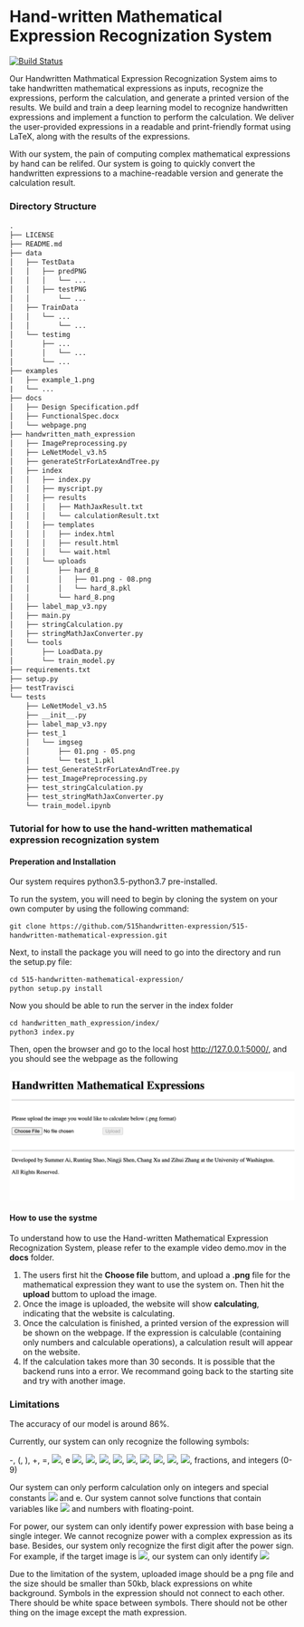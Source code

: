 # Hand-written Mathematical Expression Recognization System
[![Build Status](https://staging.travis-ci.com/515handwritten-expression/515-handwritten-mathematical-expression.svg?branch=main)](https://staging.travis-ci.com/515handwritten-expression/515-handwritten-mathematical-expression)

Our Handwritten Mathmatical Expression Recognization System aims to take handwritten mathematical expressions as inputs, recognize the expressions, perform the calculation, and generate a printed version of the results. We build and train a deep learning model to recognize handwritten expressions and implement a function to perform the calculation. We deliver the user-provided expressions in a readable and print-friendly format using LaTeX, along with the results of the expressions. 

With our system, the pain of computing complex mathematical expressions by hand can be relifed. Our system is going to quickly convert the handwritten expressions to a machine-readable version and generate the calculation result.

### Directory Structure
```
.
├── LICENSE
├── README.md
├── data
│   ├── TestData
│   │   ├── predPNG
│   │   │   └── ...
│   │   ├── testPNG
│   │       └── ...
│   ├── TrainData
│   │   └── ...
│   │       └── ...
│   └── testimg
│       ├── ...
│       │   └── ...
│       └── ...
├── examples
|   ├── example_1.png
|   └── ...
├── docs
│   ├── Design Specification.pdf
│   ├── FunctionalSpec.docx
│   └── webpage.png
├── handwritten_math_expression
│   ├── ImagePreprocessing.py
│   ├── LeNetModel_v3.h5
│   ├── generateStrForLatexAndTree.py
│   ├── index
│   │   ├── index.py
│   │   ├── myscript.py
│   │   ├── results
│   │   │   ├── MathJaxResult.txt
│   │   │   └── calculationResult.txt
│   │   ├── templates
│   │   │   ├── index.html
│   │   │   ├── result.html
│   │   │   └── wait.html
│   │   └── uploads
│   │       ├── hard_8
│   │       │   ├── 01.png - 08.png
│   │       │   └── hard_8.pkl
│   │       └── hard_8.png
│   ├── label_map_v3.npy
│   ├── main.py
│   ├── stringCalculation.py
│   ├── stringMathJaxConverter.py
│   └── tools
│       ├── LoadData.py
│       └── train_model.py
├── requirements.txt
├── setup.py
├── testTravisci
└── tests
    ├── LeNetModel_v3.h5
    ├── __init__.py
    ├── label_map_v3.npy
    ├── test_1
    │   └── imgseg
    │       ├── 01.png - 05.png
    │       └── test_1.pkl
    ├── test_GenerateStrForLatexAndTree.py
    ├── test_ImagePreprocessing.py
    ├── test_stringCalculation.py
    ├── test_stringMathJaxConverter.py
    └── train_model.ipynb
```


### Tutorial for how to use the hand-written mathematical expression recognization system
#### Preperation and Installation
Our system requires python3.5-python3.7 pre-installed.

To run the system, you will need to begin by cloning the system on your own computer by using the following command:
```
git clone https://github.com/515handwritten-expression/515-handwritten-mathematical-expression.git
```
Next, to install the package you will need to go into the directory and run the setup.py file:
```
cd 515-handwritten-mathematical-expression/
python setup.py install
```
Now you should be able to run the server in the index folder
```
cd handwritten_math_expression/index/
python3 index.py
```
Then, open the browser and go to the local host http://127.0.0.1:5000/, and you should see the webpage as the following

<img src="docs/webpage.png"
     alt="webpage.png"/>


#### How to use the systme
To understand how to use the Hand-written Mathematical Expression Recognization System, please refer to the example video demo.mov in the <b>docs</b> folder.
<ol>
<li>The users first hit the <b>Choose file</b> buttom, and upload a <b>.png</b> file for the mathematical expression they want to use the system on. Then hit the <b>upload</b> buttom to upload the image.</li>
<li>Once the image is uploaded, the website will show <b>calculating</b>, indicating that the website is calculating.</li>
<li>Once the calculation is finished, a printed version of the expression will be shown on the webpage. If the expression is calculable (containing only numbers and calculable operations), a calculation result will appear on the website.</li>
<li>If the calculation takes more than 30 seconds. It is possible that the backend runs into a error. We recommand going back to the starting site and try with another image.</li>
</ol>


### Limitations
The accuracy of our model is around 86%.

Currently, our system can only recognize the following symbols:

-, (, ), +, =,
<img src="https://render.githubusercontent.com/render/math?math=\div">,
e
<img src="https://render.githubusercontent.com/render/math?math=\geq">,
<img src="https://render.githubusercontent.com/render/math?math=\gt">,
<img src="https://render.githubusercontent.com/render/math?math=\leq">,
<img src="https://render.githubusercontent.com/render/math?math=\lt">,
<img src="https://render.githubusercontent.com/render/math?math=\neq">,
<img src="https://render.githubusercontent.com/render/math?math=\pi">,
<img src="https://render.githubusercontent.com/render/math?math=\pm">,
<img src="https://render.githubusercontent.com/render/math?math=\times">,
<img src="https://render.githubusercontent.com/render/math?math=\x">,
fractions,
and integers (0-9)

Our system can only perform calculation only on integers and special constants <img src="https://render.githubusercontent.com/render/math?math=\pi"> and e. Our system cannot solve functions that contain variables like <img src="https://render.githubusercontent.com/render/math?math=\x"> and numbers with floating-point.

For power, our system can only identify power expression with base being a single integer. We cannot recognize power with a complex expression as its base. Besides, our system only recognize the first digit after the power sign. For example, if the target image is <img src="https://render.githubusercontent.com/render/math?math=2^{213}">, our system can only identify <img src="https://render.githubusercontent.com/render/math?math=2^2">

Due to the limitation of the system, uploaded image should be a png file and the size should be smaller than 50kb, black expressions on white background. Symbols in the expression should not connect to each other. There should be white space between symbols. There should not be other thing on the image except the math expression.
